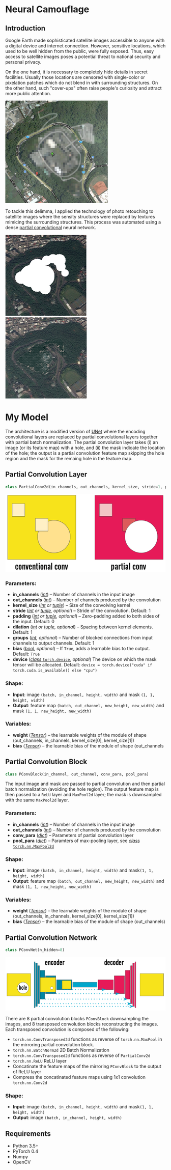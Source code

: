 # Neural Camouflage

## Introduction

Google Earth made sophisticated satellite images accessible to anyone with a digital device and internet connection. However, sensitive locations, which used to be well hidden from the public, were fully exposed. Thus, easy access to satellite images poses a potential threat to national security and personal privacy.

On the one hand, it is necessary to completely hide details in secret facilities. Usually those locations are censored with single-color or pixelation patches which do not blend in with surrounding structures. On the other hand, such "cover-ups" often raise people's curiosity and attract more public attention.

![taiwan](images/taiwan.png)

To tackle this delimma, I applied the technology of photo retouching to satellite images where the sensity structures were replaced by textures mimicing the surrounding structures. This process was automated using a dense [partial convolutional](https://arxiv.org/pdf/1804.07723.pdf) neural network.

![The mask over sensitive structures](images/mask.jpg)
![Sensitive structures were inpainted with tree textures](images/after.jpg)



# My Model

The architecture is a modified version of [UNet](https://arxiv.org/pdf/1505.04597.pdf) where the encoding convolutional layers are replaced by partial convolutional layers together with partial batch normalization. The partial convolution layer takes (i) an image (or its feature map) with a hole, and (ii) the mask indicate the location of the hole; the output is a partial convolution feature map skipping the hole region and the mask for the remaing hole in the feature map.

## Partial Convolution Layer

```python
class PartialConv2d(in_channels, out_channels, kernel_size, stride=1, padding=0, dilation=1, groups=1, bias=True, device=device)
```

![Convential vs Partial Convolution](images/par_conv.png)



### Parameters:

- **in_channels** ([*int*](https://docs.python.org/3/library/functions.html#int)) – Number of channels in the input image
- **out_channels** ([*int*](https://docs.python.org/3/library/functions.html#int)) – Number of channels produced by the convolution
- **kernel_size** ([*int*](https://docs.python.org/3/library/functions.html#int) *or* [*tuple*](https://docs.python.org/3/library/stdtypes.html#tuple)) – Size of the convolving kernel
- **stride** ([*int*](https://docs.python.org/3/library/functions.html#int) *or* [*tuple*](https://docs.python.org/3/library/stdtypes.html#tuple)*,* *optional*) – Stride of the convolution. Default: 1
- **padding** ([*int*](https://docs.python.org/3/library/functions.html#int) *or* [*tuple*](https://docs.python.org/3/library/stdtypes.html#tuple)*,* *optional*) – Zero-padding added to both sides of the input. Default: 0
- **dilation** ([*int*](https://docs.python.org/3/library/functions.html#int) *or* [*tuple*](https://docs.python.org/3/library/stdtypes.html#tuple)*,* *optional*) – Spacing between kernel elements. Default: 1
- **groups** ([*int*](https://docs.python.org/3/library/functions.html#int)*,* *optional*) – Number of blocked connections from input channels to output channels. Default: 1
- **bias** ([*bool*](https://docs.python.org/3/library/functions.html#bool)*,* *optional*) – If `True`, adds a learnable bias to the output. Default: `True`
- **device** ([*class* `torch.device`](https://pytorch.org/docs/stable/tensor_attributes.html?highlight=device#torch.torch.device), *optional*) The device on which the mask tensor will be allocated. Default: `device = torch.device("cuda" if torch.cuda.is_available() else "cpu")`

### Shape:

- **Input**: image `(batch, in_channel, height, width)` and mask `(1, 1, height, width)`
- **Output**: feature map `(batch, out_channel, new_height, new_width)` and mask `(1, 1, new_height, new_width)`

### Variables:

- **weight** ([*Tensor*](https://pytorch.org/docs/stable/tensors.html#torch.Tensor)) – the learnable weights of the module of shape (out_channels, in_channels, kernel_size[0], kernel_size[1])
- **bias** ([*Tensor*](https://pytorch.org/docs/stable/tensors.html#torch.Tensor)) – the learnable bias of the module of shape (out_channels

## Partial Convolution Block

```python
class PConvBlock(in_channel, out_channel, conv_para, pool_para)
```

The input image and mask are passed to partial convolution and then partial batch normalization (avoiding the hole region).  The output feature map is then passed to a `ReLU` layer and `MaxPool2d` layer; the mask is downsampled with the same `MaxPool2d` layer.

### Parameters:

- **in_channels** ([*int*](https://docs.python.org/3/library/functions.html#int)) – Number of channels in the input image
- **out_channels** ([*int*](https://docs.python.org/3/library/functions.html#int)) – Number of channels produced by the convolution
- **conv_para** ([*dict*](https://docs.python.org/3/library/stdtypes.html#mapping-types-dict)) – Parameters of partial convolution layer
- **pool_para** ([*dict*](https://docs.python.org/3/library/stdtypes.html#mapping-types-dict)) – Paramters of max-pooling layer, see [*class* `torch.nn.MaxPool2d`](https://pytorch.org/docs/stable/nn.html#torch.nn.MaxPool2d)

### Shape:

- **Input**: image `(batch, in_channel, height, width)` and mask`(1, 1, height, width)`
- **Output**: feature map `(batch, out_channel, new_height, new_width)` and mask `(1, 1, new_height, new_width)`

### Variables:

- **weight** ([*Tensor*](https://pytorch.org/docs/stable/tensors.html#torch.Tensor)) – the learnable weights of the module of shape (out_channels, in_channels, kernel_size[0], kernel_size[1])
- **bias** ([*Tensor*](https://pytorch.org/docs/stable/tensors.html#torch.Tensor)) – the learnable bias of the module of shape (out_channels)

## Partial Convolution Network

```python
class PConvNet(n_hidden=8)
```

![Network Architecture](images/network_diagram.png)

There are 8 partial convolution blocks `PConvBlock` downsampling the images, and 8 transposed convolution blocks reconstructing the images. Each transposed convolution is composed of the following:

- `torch.nn.ConvTransposed2d` functions as reverse of `torch.nn.MaxPool` in the mirroring partial convolution block.
- `torch.nn.BatchNorm2d` 2D Batch Normalization
- `torch.nn.ConvTransposed2d` functions as reverse of `PartialConv2d`
- `torch.nn.ReLU` ReLU layer
- Concatinate the feature maps of the mirroring `PConvBlock` to the output of ReLU layer
- Compress the concatinated feature maps using 1x1 convolution `torch.nn.Conv2d`

### Shape:

- **Input**: image `(batch, in_channel, height, width)` and mask`(1, 1, height, width)`
- **Output**: image `(batch, in_channel, height, width)`

## Requirements

- Python 3.5+
- PyTorch 0.4
- Numpy
- OpenCV